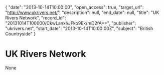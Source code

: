 {
  "date": "2013-10-14T10:00:00", 
  "open_access": true, 
  "target_url": "http://www.ukrivers.net/", 
  "description": null, 
  "end_date": null, 
  "title": "UK Rivers Network", 
  "record_id": "20131014T100000/CkwLanxI/JFko9Ek/mD2fA==", 
  "publisher": "ukrivers.net", 
  "start_date": "2013-10-14T10:00:00Z", 
  "subject": "British Countryside"
}

# UK Rivers Network

None